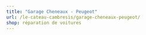 ```yaml
---
title: "Garage Cheneaux - Peugeot"
url: /le-cateau-cambresis/garage-cheneaux-peugeot/
shop: réparation de voitures
---
```

